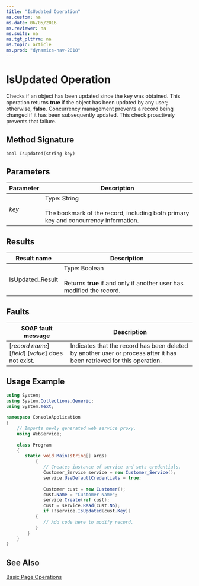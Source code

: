 ```yaml
---
title: "IsUpdated Operation"
ms.custom: na
ms.date: 06/05/2016
ms.reviewer: na
ms.suite: na
ms.tgt_pltfrm: na
ms.topic: article
ms.prod: "dynamics-nav-2018"
---
```

# IsUpdated Operation
Checks if an object has been updated since the key was obtained. This operation returns **true** if the object has been updated by any user; otherwise, **false**. Concurrency management prevents a record being changed if it has been subsequently updated. This check proactively prevents that failure.  
  
## Method Signature  
 `bool IsUpdated(string key)`  
  
## Parameters  
  
|Parameter|Description|  
|---------------|-----------------|  
|*key*|Type: String<br /><br /> The bookmark of the record, including both primary key and concurrency information.|  
  
## Results  
  
|Result name|Description|  
|-----------------|-----------------|  
|IsUpdated\_Result|Type: Boolean<br /><br /> Returns **true** if and only if another user has modified the record.|  
  
## Faults  
  
|SOAP fault message|Description|  
|------------------------|-----------------|  
|\[*record name*\] \[*field*\] \[*value*\] does not exist.|Indicates that the record has been deleted by another user or process after it has been retrieved for this operation.|  
  
## Usage Example  
  
```c#  
using System;  
using System.Collections.Generic;  
using System.Text;  
  
namespace ConsoleApplication  
{  
    // Imports newly generated web service proxy.  
    using WebService;   
  
    class Program  
    {  
       static void Main(string[] args)  
           {  
              // Creates instance of service and sets credentials.  
              Customer_Service service = new Customer_Service();  
              service.UseDefaultCredentials = true;  
  
              Customer cust = new Customer();  
              cust.Name = "Customer Name";  
              service.Create(ref cust);  
              cust = service.Read(cust.No);  
              if (!service.IsUpdated(cust.Key))  
           {  
              // Add code here to modify record.  
           }  
        }  
    }  
}  
```  
  
## See Also  
 [Basic Page Operations](Basic-Page-Operations.md)